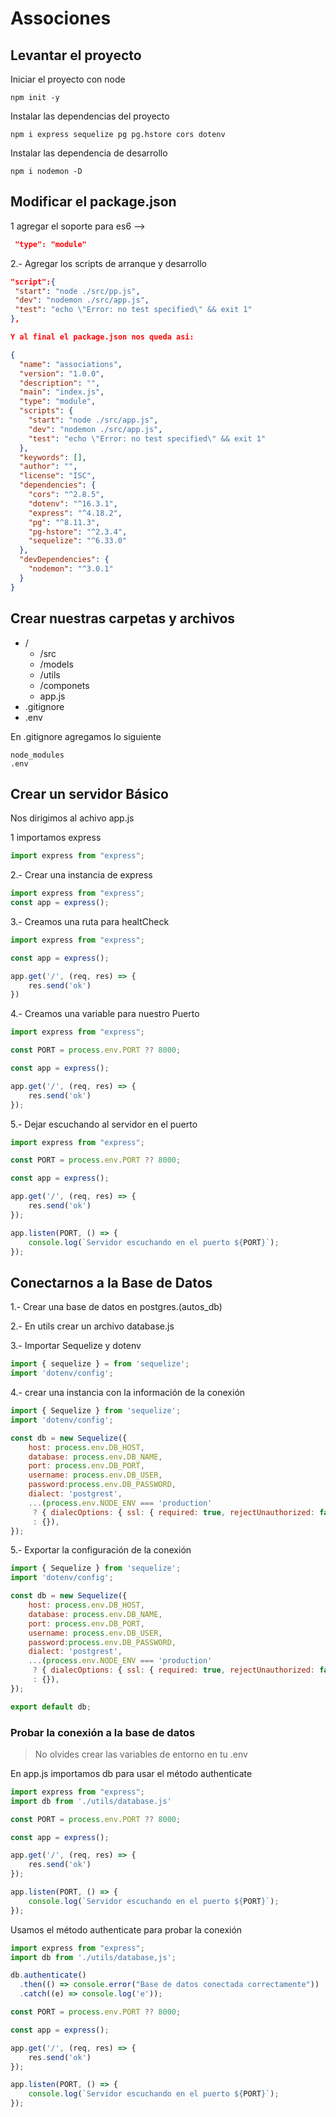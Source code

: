 # Associones
## Levantar el proyecto

Iniciar el proyecto con node

```shell
npm init -y
```

Instalar las dependencias del proyecto
```shell
npm i express sequelize pg pg.hstore cors dotenv 
```

Instalar las dependencia de desarrollo
```shell
npm i nodemon -D
```
## Modificar el package.json
1 agregar el soporte para es6 -->
```json
 "type": "module"
```
2.- Agregar los scripts de arranque y desarrollo
```json
"script":{ 
 "start": "node ./src/pp.js",
 "dev": "nodemon ./src/app.js",
 "test": "echo \"Error: no test specified\" && exit 1"
},

Y al final el package.json nos queda asi:
```
```json
{
  "name": "associations",
  "version": "1.0.0",
  "description": "",
  "main": "index.js",
  "type": "module",
  "scripts": {
    "start": "node ./src/app.js",
    "dev": "nodemon ./src/app.js",
    "test": "echo \"Error: no test specified\" && exit 1"
  },
  "keywords": [],
  "author": "",
  "license": "ISC",
  "dependencies": {
    "cors": "^2.8.5",
    "dotenv": "^16.3.1",
    "express": "^4.18.2",
    "pg": "^8.11.3",
    "pg-hstore": "^2.3.4",
    "sequelize": "^6.33.0"
  },
  "devDependencies": {
    "nodemon": "^3.0.1"
  }
}
```
## Crear nuestras carpetas y archivos
- /
  - /src
   - /models
   - /utils
   - /componets
   - app.js
- .gitignore
- .env

En .gitignore agregamos lo siguiente

```
node_modules
.env
```
## Crear un servidor Básico

Nos dirigimos al achivo app.js

1 importamos express

```js
import express from "express";
```

2.- Crear una instancia de express
```js
import express from "express";
const app = express();
```

3.- Creamos una ruta para healtCheck
```js
import express from "express";

const app = express();

app.get('/', (req, res) => {
    res.send('ok')
})
```

4.- Creamos una variable para nuestro Puerto
```js
import express from "express";

const PORT = process.env.PORT ?? 8000;

const app = express();

app.get('/', (req, res) => {
    res.send('ok')
});
```
5.- Dejar escuchando al servidor en el puerto
```js
import express from "express";

const PORT = process.env.PORT ?? 8000;

const app = express();

app.get('/', (req, res) => {
    res.send('ok')
});

app.listen(PORT, () => {
    console.log(`Servidor escuchando en el puerto ${PORT}`);
});
```

## Conectarnos a la Base de Datos

1.- Crear una base de datos en postgres.(autos_db)

2.- En utils crear un archivo database.js

3.- Importar Sequelize y dotenv

```js
import { sequelize } = from 'sequelize';
import 'dotenv/config';
```

4.- crear una instancia con la información de la conexión

```js
import { Sequelize } from 'sequelize';
import 'dotenv/config';

const db = new Sequelize({
    host: process.env.DB_HOST,
    database: process.env.DB_NAME,
    port: process.env.DB_PORT,
    username: process.env.DB_USER,
    password:process.env.DB_PASSWORD,
    dialect: 'postgrest',
    ...(process.env.NODE_ENV === 'production'
     ? { dialecOptions: { ssl: { required: true, rejectUnauthorized: false } } } 
     : {}),
});
```
5.- Exportar la configuración de la conexión
```js
import { Sequelize } from 'sequelize';
import 'dotenv/config';

const db = new Sequelize({
    host: process.env.DB_HOST,
    database: process.env.DB_NAME,
    port: process.env.DB_PORT,
    username: process.env.DB_USER,
    password:process.env.DB_PASSWORD,
    dialect: 'postgrest',
    ...(process.env.NODE_ENV === 'production'
     ? { dialecOptions: { ssl: { required: true, rejectUnauthorized: false } } } 
     : {}),
});

export default db;
```
### Probar la conexión a la base de datos
> No olvides crear las variables de entorno en tu .env

En app.js importamos db para usar el método authenticate

```js
import express from "express";
import db from './utils/database.js'

const PORT = process.env.PORT ?? 8000;

const app = express();

app.get('/', (req, res) => {
    res.send('ok')
});

app.listen(PORT, () => {
    console.log(`Servidor escuchando en el puerto ${PORT}`);
});
```
Usamos el método authenticate para probar la conexión

```js
import express from "express";
import db from './utils/database,js';

db.authenticate()
  .then(() => console.error("Base de datos conectada correctamente"))
  .catch((e) => console.log('e'));

const PORT = process.env.PORT ?? 8000;

const app = express();

app.get('/', (req, res) => {
    res.send('ok')
});

app.listen(PORT, () => {
    console.log(`Servidor escuchando en el puerto ${PORT}`);
});
```